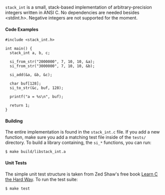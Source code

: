 `stack_int` is a small, stack-based implementation of arbitrary-precision integers written in ANSI C. No dependencies are needed besides <stdint.h>. Negative integers are not supported for the moment.

#### Code Examples
    #include <stack_int.h>
  
    int main() {
      stack_int a, b, c;

      si_from_str("2000000", 7, 10, 10, &a);
      si_from_str("3000000", 7, 10, 10, &b);

      si_add(&a, &b, &c);

      char buf[128];
      si_to_str(&c, buf, 128);

      printf("a = %s\n", buf);

      return 1;
    }

#### Building

The entire implementation is found in the `stack_int.c` file. If you add a new function, make sure you add a matching test file inside of the `tests/` directory. To build a library containing, the `si_*` functions, you can run:

    $ make build/libstack_int.a

#### Unit Tests

The simple unit test structure is taken from Zed Shaw's free book [Learn C the Hard Way](http://c.learncodethehardway.org/book/ex28.html). To run the test suite:

    $ make test
